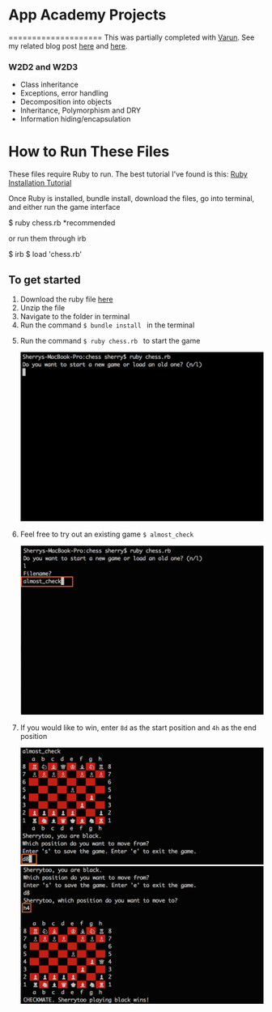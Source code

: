 # App Academy Projects
====================
This was partially completed with [Varun](https://github.com/varunprabhakar14). See my related blog post [here](http://blog.cssherry.com/post/105412733689/w2d2-class-inheritance-and-the-tale-of-iteration) and [here](http://blog.cssherry.com/post/105499834509/w2d3-chess-completed).

### W2D2 and W2D3
* Class inheritance
* Exceptions, error handling
* Decomposition into objects
* Inheritance, Polymorphism and DRY
* Information hiding/encapsulation

# How to Run These Files
These files require Ruby to run. The best tutorial I've found is this: [Ruby Installation Tutorial](http://installrails.com/steps)

Once Ruby is installed, bundle install, download the files, go into terminal, and either run the game interface

$ ruby chess.rb *recommended

or run them through irb

$ irb
$ load 'chess.rb'

## To get started
<ol>
  <li>Download the ruby file <a href="chess.zip">here</a></li>
  <li>Unzip the file</li>
  <li>Navigate to the folder in terminal</li>
  <li>Run the command <code>$ bundle install </code> in the terminal</li>
  <li>
    <p>
      Run the command <code>$ ruby chess.rb </code> to start the game
    </p>
    <img src="assets/img/start_game.png" alt="$ ruby chess.rb" />
  </li>
  <li>
    <p>
      Feel free to try out an existing game <code>$ almost_check </code>
    </p>
    <img src="assets/img/enter_game_name.png" alt="almost_check" />
  </li>
  <li>
    <p>
      If you would like to win, enter <code>8d</code> as the start position and <code>4h</code> as the end position
    </p>
    <img src="assets/img/enter_start_position.png" alt="8d" />
    <img src="assets/img/enter_end_position.png" alt="4h" />
  </li>
</ol>
